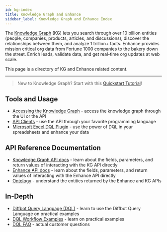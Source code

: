 ```yaml
---
id: kg-index
title: Knowledge Graph and Enhance
sidebar_label: Knowledge Graph and Enhance Index
---
```


The [Knowledge Graph](https://www.diffbot.com/products/knowledge-graph/) (KG) lets you search through over 10 billion entities (people, companies, products, articles, and discussions), discover the relationships between them, and analyze 1 trillion+ facts. Enhance provides mission critical org data from Fortune 1000 companies to the bakery down the street. Enrich leads, validate data, and get real-time org updates at web scale.

This page is a directory of KG and Enhance related content.

---

> New to Knowledge Graph? Start with this [Quickstart Tutorial](dql-quickstart)!

## Tools and Usage

- [Accessing the Knowledge Graph](kg-accessing) - access the knowledge graph through the UI or the API
- [API Clients](dql-api-clients) - use the API through your favorite programming language
- [Microsoft Excel DQL Plugin](dql-excel) - use the power of DQL in your spreadsheets and enhance your data

## API Reference Documentation

- [Knowledge Graph API docs](https://docs.diffbot.com/kgapi) - learn about the fields, parameters, and return values of interacting with the KG API directly
- [Enhance API docs](https://docs.diffbot.com/enhance) - learn about the fields, parameters, and return values of interacting with the Enhance API directly
- [Ontology](https://docs.diffbot.com/ontology) - understand the entities returned by the Enhance and KG APIs

## In-Depth

- [Diffbot Query Language (DQL)](dql-index) - learn to use the Diffbot Query Language on practical examples
- [DQL Workflow Examples](dql-workflows) - learn on practical examples
- [DQL FAQ](dql-faq) - actual customer questions

